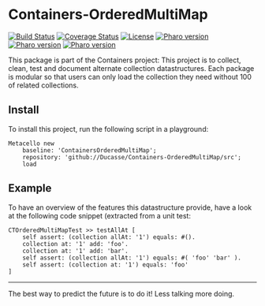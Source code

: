 # Containers-OrderedMultiMap
[![Build Status](https://travis-ci.com/Ducasse/Containers-OrderedMultiMap.svg?branch=master)](https://travis-ci.com/Ducasse/Containers-OrderedMultiMap)
[![Coverage Status](https://coveralls.io/repos/github//Ducasse/Containers-OrderedMultiMap/badge.svg?branch=master)](https://coveralls.io/github//Ducasse/Containers-Grid?branch=master)
[![License](https://img.shields.io/badge/license-MIT-blue.svg)]()
[![Pharo version](https://img.shields.io/badge/Pharo-6.1-%23aac9ff.svg)](https://pharo.org/download)
[![Pharo version](https://img.shields.io/badge/Pharo-7.0-%23aac9ff.svg)](https://pharo.org/download)
[![Pharo version](https://img.shields.io/badge/Pharo-8.0-%23aac9ff.svg)](https://pharo.org/download)
<!-- [![Build status](https://ci.appveyor.com/api/projects/status/1wdnjvmlxfbml8qo?svg=true)](https://ci.appveyor.com/project/olekscode/dataframe)  -->



This package is part of the Containers project: This project is to collect, clean, 
test and document alternate collection datastructures. Each package is modular so that users 
can only load the collection they need without 100 of related collections.

## Install
To install this project, run the following script in a playground:

```st
Metacello new
	baseline: 'ContainersOrderedMultiMap';
	repository: 'github://Ducasse/Containers-OrderedMultiMap/src';
	load
```

## Example
To have an overview of the features this datastructure provide, have a look at the following code snippet (extracted from a unit test:

```st
CTOrderedMultiMapTest >> testAllAt [
	self assert: (collection allAt: '1') equals: #().
	collection at: '1' add: 'foo'.
	collection at: '1' add: 'bar'.
	self assert: (collection allAt: '1') equals: #( 'foo' 'bar' ).
	self assert: (collection at: '1') equals: 'foo' 
]
```
----
The best way to predict the future is to do it!
Less talking more doing. 
